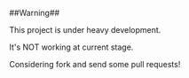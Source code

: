 ##Warning##

This project is under heavy development.

It's NOT working at current stage.

Considering fork and send some pull requests!
